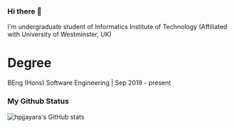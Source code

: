### Hi there 👋

I'm undergraduate student of Informatics Institute of Technology (Affiliated with
University of Westminster, UK)

# Degree
BEng (Hons) Software Engineering | Sep 2019 - present

<!--
**hpjjayara/hpjjayara** is a ✨ _special_ ✨ repository because its `README.md` (this file) appears on your GitHub profile.

Here are some ideas to get you started:

- 🔭 I’m currently working on ...
- 🌱 I’m currently learning ...
- 👯 I’m looking to collaborate on ...
- 🤔 I’m looking for help with ...
- 💬 Ask me about ...
- 📫 How to reach me: ...
- 😄 Pronouns: ...
- ⚡ Fun fact: ...
-->


### My Github Status
![hpjjayara's GitHub stats](https://github-readme-stats.vercel.app/api?username=hpjjayara&show_icons=true&count_private=true&include_all_commits=true&hide_title=true&hide_rank=false)

